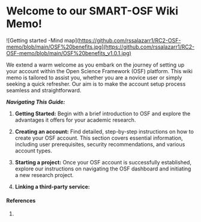 # Welcome to our SMART-OSF Wiki Memo!

![Getting started -Mind map](https://github.com/rssalazarr1/RC2-OSF-memo/blob/main/OSF%20benefits.jpg](https://github.com/rssalazarr1/RC2-OSF-memo/blob/main/OSF%20benefits_v1.0.1.jpg)

We extend a warm welcome as you embark on the journey of setting up your account within the Open Science Framework (OSF) platform. This wiki memo is tailored to assist you, whether you are a novice user or simply seeking a quick refresher. Our aim is to make the account setup process seamless and straightforward.

**_Navigating This Guide:_**

1.  **Getting Started:** Begin with a brief introduction to OSF and explore the advantages it offers for your academic research.

2.  **Creating an account:** Find detailed, step-by-step instructions on how to create your OSF account. This section covers essential information, including user prerequisites, security recommendations, and various account types.

3.  **Starting a project:** Once your OSF account is successfully established, explore our instructions on navigating the OSF dashboard and initiating a new research project.

4. **Linking a third-party service:**

#### References

1.

